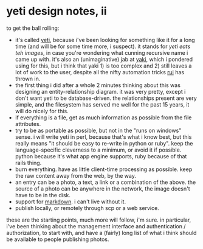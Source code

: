 yeti design notes, ii
===

to get the ball rolling:

* it's called [yeti][6], because i've been looking for something like it for a long time (and will be for some time more, i suspect). it stands for *yeti eats teh images*, in case you're wondering what cunning recursive name i came up with. it's also an (unimaginative) jab at [yaki][7], which i pondered using for this, but i think that yaki 1) is too complex and 2) still leaves a lot of work to the user, despite all the nifty automation tricks [rui][8] has thrown in.
* the first thing i did after a whole 2 minutes thinking about this was designing an entity-relationship diagram. it was very pretty, except i don't want yeti to be database-driven. the relationships present are very simple, and the filesystem has served me well for the past 15 years, it will do nicely for this.
* if everything is a file, get as much information as possible from the file attributes.
* try to be as portable as possible, but not in the "runs on windows" sense. i will write yeti in perl, because that's what i know best, but this really means "it should be easy to re-write in python or ruby". keep the language-specific cleverness to a minimum, or avoid it if possible. python because it's what app engine supports, ruby because of that rails thing.
* burn everything. have as little client-time processing as possible. keep the raw content away from the web, by the way.
* an entry can be a photo, a text, a link or a combination of the above. the source of a photo can be anywhere in the network, the image doesn't have to be in the disk.
* support for [markdown][9]. i can't live without it.
* publish locally, or remotely through scp or a web service.

these are the starting points, much more will follow, i'm sure. in particular, i've been thinking about the management interface and authentication / authorization, to start with, and have a (fairly) long list of what i think should be available to people publishing photos.

[1]: http://www.view-sw.com/birch/ "birch"
[2]: http://toomanylights.com/ "t o o m a n y l i g h t s"
[3]: http://movabletype.org/ "movable type"
[4]: http://www.pixelpost.org/ "pixelpost"
[5]: http://github.com/pfig/yeti/tree/master "yeti on github"
[6]: http://en.wikipedia.org/wiki/Yeti "yeti on wikipedia"
[7]: http://the.taoofmac.com/space/Yaki "yaki cms"
[8]: http://the.taoofmac.com/ "the tao of mac"
[9]: http://daringfireball.net/projects/markdown/ "markdown"

